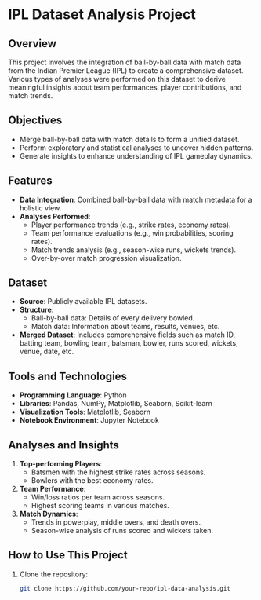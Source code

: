 # IPL Dataset Analysis Project

## Overview
This project involves the integration of ball-by-ball data with match data from the Indian Premier League (IPL) to create a comprehensive dataset. Various types of analyses were performed on this dataset to derive meaningful insights about team performances, player contributions, and match trends.

## Objectives
- Merge ball-by-ball data with match details to form a unified dataset.
- Perform exploratory and statistical analyses to uncover hidden patterns.
- Generate insights to enhance understanding of IPL gameplay dynamics.

## Features
- **Data Integration**: Combined ball-by-ball data with match metadata for a holistic view.
- **Analyses Performed**:
  - Player performance trends (e.g., strike rates, economy rates).
  - Team performance evaluations (e.g., win probabilities, scoring rates).
  - Match trends analysis (e.g., season-wise runs, wickets trends).
  - Over-by-over match progression visualization.

## Dataset
- **Source**: Publicly available IPL datasets.
- **Structure**: 
  - Ball-by-ball data: Details of every delivery bowled.
  - Match data: Information about teams, results, venues, etc.
- **Merged Dataset**: Includes comprehensive fields such as match ID, batting team, bowling team, batsman, bowler, runs scored, wickets, venue, date, etc.

## Tools and Technologies
- **Programming Language**: Python
- **Libraries**: Pandas, NumPy, Matplotlib, Seaborn, Scikit-learn
- **Visualization Tools**: Matplotlib, Seaborn
- **Notebook Environment**: Jupyter Notebook

## Analyses and Insights
1. **Top-performing Players**:
   - Batsmen with the highest strike rates across seasons.
   - Bowlers with the best economy rates.
2. **Team Performance**:
   - Win/loss ratios per team across seasons.
   - Highest scoring teams in various matches.
3. **Match Dynamics**:
   - Trends in powerplay, middle overs, and death overs.
   - Season-wise analysis of runs scored and wickets taken.

## How to Use This Project
1. Clone the repository:
   ```bash
   git clone https://github.com/your-repo/ipl-data-analysis.git
